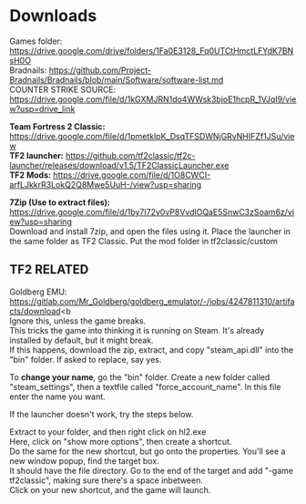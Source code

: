 # Downloads
Games folder: https://drive.google.com/drive/folders/1Fa0E3128_Fq0UTCtHmctLFYdK7BNsH0O<br>
Bradnails: https://github.com/Project-Bradnails/Bradnails/blob/main/Software/software-list.md<br>
COUNTER STRIKE SOURCE: https://drive.google.com/file/d/1kGXMJRN1do4WWsk3bjoE1hcpR_1VJqI9/view?usp=drive_link<br>

**Team Fortress 2 Classic:** https://drive.google.com/file/d/1pmetklpK_DsqTFSDWNjGRvNHIFZf1JSu/view<br>
**TF2 launcher:** https://github.com/tf2classic/tf2c-launcher/releases/download/v1.5/TF2ClassicLauncher.exe<br>
**TF2 Mods:** https://drive.google.com/file/d/1O8CWCI-arfLJkkrR3LokQ2Q8Mwe5UuH-/view?usp=sharing<br>

**7Zip (Use to extract files):** https://drive.google.com/file/d/1by7I72v0vP8VvdlOQaE5SnwC3zSoam6z/view?usp=sharing<br>
Download  and install 7zip, and open the files using it. Place the launcher in the same folder as TF2 Classic. Put the mod folder in tf2classic/custom<br>

## TF2 RELATED<br>

Goldberg EMU: https://gitlab.com/Mr_Goldberg/goldberg_emulator/-/jobs/4247811310/artifacts/download<b<br>
Ignore this, unless the game breaks.<br>
This tricks the game into thinking it is running on Steam. It's already installed by default, but it might break.<br>
If this happens, download the zip, extract, and copy "steam_api.dll" into the "bin" folder. If asked to replace, say yes.<br>

To **change your name**, go the "bin" folder. Create a new folder called "steam_settings", then a textfile called "force_account_name". In this file enter the name you want.<br>

If the launcher  doesn't work, try the steps below.<br>

Extract to your folder, and then right click on hl2.exe<br>
Here, click on "show more options", then create a shortcut.<br>
Do the same for the new shortcut, but go onto the properties. You'll see a new window popup, find the target box.<br>
It should have the file directory. Go to the end of the target and add "-game tf2classic", making sure there's a space inbetween.<br>
Click on your new shortcut, and the game will launch.
